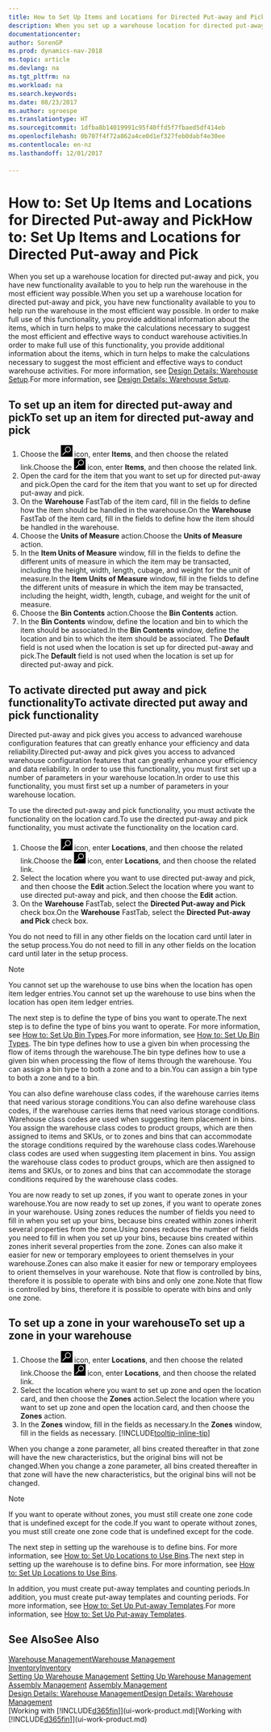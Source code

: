 ```yaml
---
title: How to Set Up Items and Locations for Directed Put-away and Pick
description: When you set up a warehouse location for directed put-away and pick, you have new functionality available to you to help run the warehouse in the most efficient way possible.
documentationcenter: 
author: SorenGP
ms.prod: dynamics-nav-2018
ms.topic: article
ms.devlang: na
ms.tgt_pltfrm: na
ms.workload: na
ms.search.keywords: 
ms.date: 08/23/2017
ms.author: sgroespe
ms.translationtype: HT
ms.sourcegitcommit: 1dfba8b14019991c95f40ffd5f7fbaed5df414eb
ms.openlocfilehash: 0b707f4f72a862a4ce0d1ef327feb0dabf4e30ee
ms.contentlocale: en-nz
ms.lasthandoff: 12/01/2017

---
```

# <a name="how-to-set-up-items-and-locations-for-directed-put-away-and-pick"></a><span data-ttu-id="c8818-103">How to: Set Up Items and Locations for Directed Put-away and Pick</span><span class="sxs-lookup"><span data-stu-id="c8818-103">How to: Set Up Items and Locations for Directed Put-away and Pick</span></span>
<span data-ttu-id="c8818-104">When you set up a warehouse location for directed put-away and pick, you have new functionality available to you to help run the warehouse in the most efficient way possible.</span><span class="sxs-lookup"><span data-stu-id="c8818-104">When you set up a warehouse location for directed put-away and pick, you have new functionality available to you to help run the warehouse in the most efficient way possible.</span></span> <span data-ttu-id="c8818-105">In order to make full use of this functionality, you provide additional information about the items, which in turn helps to make the calculations necessary to suggest the most efficient and effective ways to conduct warehouse activities.</span><span class="sxs-lookup"><span data-stu-id="c8818-105">In order to make full use of this functionality, you provide additional information about the items, which in turn helps to make the calculations necessary to suggest the most efficient and effective ways to conduct warehouse activities.</span></span> <span data-ttu-id="c8818-106">For more information, see [Design Details: Warehouse Setup](design-details-warehouse-setup.md).</span><span class="sxs-lookup"><span data-stu-id="c8818-106">For more information, see [Design Details: Warehouse Setup](design-details-warehouse-setup.md).</span></span>

## <a name="to-set-up-an-item-for-directed-put-away-and-pick"></a><span data-ttu-id="c8818-107">To set up an item for directed put-away and pick</span><span class="sxs-lookup"><span data-stu-id="c8818-107">To set up an item for directed put-away and pick</span></span>  
1.  <span data-ttu-id="c8818-108">Choose the ![Search for Page or Report](media/ui-search/search_small.png "Search for Page or Report icon") icon, enter **Items**, and then choose the related link.</span><span class="sxs-lookup"><span data-stu-id="c8818-108">Choose the ![Search for Page or Report](media/ui-search/search_small.png "Search for Page or Report icon") icon, enter **Items**, and then choose the related link.</span></span>  
2.  <span data-ttu-id="c8818-109">Open the card for the item that you want to set up for directed put-away and pick.</span><span class="sxs-lookup"><span data-stu-id="c8818-109">Open the card for the item that you want to set up for directed put-away and pick.</span></span>
3. <span data-ttu-id="c8818-110">On the **Warehouse** FastTab of the item card, fill in the fields to define how the item should be handled in the warehouse.</span><span class="sxs-lookup"><span data-stu-id="c8818-110">On the **Warehouse** FastTab of the item card, fill in the fields to define how the item should be handled in the warehouse.</span></span>  
4.  <span data-ttu-id="c8818-111">Choose the **Units of Measure** action.</span><span class="sxs-lookup"><span data-stu-id="c8818-111">Choose the **Units of Measure** action.</span></span>
5. <span data-ttu-id="c8818-112">In the **Item Units of Measure** window, fill in the fields to define the different units of measure in which the item may be transacted, including the height, width, length, cubage, and weight for the unit of measure.</span><span class="sxs-lookup"><span data-stu-id="c8818-112">In the **Item Units of Measure** window, fill in the fields to define the different units of measure in which the item may be transacted, including the height, width, length, cubage, and weight for the unit of measure.</span></span>
6. <span data-ttu-id="c8818-113">Choose the **Bin Contents** action.</span><span class="sxs-lookup"><span data-stu-id="c8818-113">Choose the **Bin Contents** action.</span></span>
7. <span data-ttu-id="c8818-114">In the **Bin Contents** window, define the location and bin to which the item should be associated.</span><span class="sxs-lookup"><span data-stu-id="c8818-114">In the **Bin Contents** window, define the location and bin to which the item should be associated.</span></span> <span data-ttu-id="c8818-115">The **Default** field is not used when the location is set up for directed put-away and pick.</span><span class="sxs-lookup"><span data-stu-id="c8818-115">The **Default** field is not used when the location is set up for directed put-away and pick.</span></span>  

## <a name="to-activate-directed-put-away-and-pick-functionality"></a><span data-ttu-id="c8818-116">To activate directed put away and pick functionality</span><span class="sxs-lookup"><span data-stu-id="c8818-116">To activate directed put away and pick functionality</span></span>  
<span data-ttu-id="c8818-117">Directed put-away and pick gives you access to advanced warehouse configuration features that can greatly enhance your efficiency and data reliability.</span><span class="sxs-lookup"><span data-stu-id="c8818-117">Directed put-away and pick gives you access to advanced warehouse configuration features that can greatly enhance your efficiency and data reliability.</span></span> <span data-ttu-id="c8818-118">In order to use this functionality, you must first set up a number of parameters in your warehouse location.</span><span class="sxs-lookup"><span data-stu-id="c8818-118">In order to use this functionality, you must first set up a number of parameters in your warehouse location.</span></span>  

<span data-ttu-id="c8818-119">To use the directed put-away and pick functionality, you must activate the functionality on the location card.</span><span class="sxs-lookup"><span data-stu-id="c8818-119">To use the directed put-away and pick functionality, you must activate the functionality on the location card.</span></span>    
1.  <span data-ttu-id="c8818-120">Choose the ![Search for Page or Report](media/ui-search/search_small.png "Search for Page or Report icon") icon, enter **Locations**, and then choose the related link.</span><span class="sxs-lookup"><span data-stu-id="c8818-120">Choose the ![Search for Page or Report](media/ui-search/search_small.png "Search for Page or Report icon") icon, enter **Locations**, and then choose the related link.</span></span>  
2.  <span data-ttu-id="c8818-121">Select the location where you want to use directed put-away and pick, and then choose the **Edit** action.</span><span class="sxs-lookup"><span data-stu-id="c8818-121">Select the location where you want to use directed put-away and pick, and then choose the **Edit** action.</span></span>  
3.  <span data-ttu-id="c8818-122">On the **Warehouse** FastTab, select the **Directed Put-away and Pick** check box.</span><span class="sxs-lookup"><span data-stu-id="c8818-122">On the **Warehouse** FastTab, select the **Directed Put-away and Pick** check box.</span></span>  

<span data-ttu-id="c8818-123">You do not need to fill in any other fields on the location card until later in the setup process.</span><span class="sxs-lookup"><span data-stu-id="c8818-123">You do not need to fill in any other fields on the location card until later in the setup process.</span></span>  

> [!NOTE]  
>  <span data-ttu-id="c8818-124">You cannot set up the warehouse to use bins when the location has open item ledger entries.</span><span class="sxs-lookup"><span data-stu-id="c8818-124">You cannot set up the warehouse to use bins when the location has open item ledger entries.</span></span>  

<span data-ttu-id="c8818-125">The next step is to define the type of bins you want to operate.</span><span class="sxs-lookup"><span data-stu-id="c8818-125">The next step is to define the type of bins you want to operate.</span></span> <span data-ttu-id="c8818-126">For more information, see [How to: Set Up Bin Types](warehouse-how-to-set-up-bin-types.md).</span><span class="sxs-lookup"><span data-stu-id="c8818-126">For more information, see [How to: Set Up Bin Types](warehouse-how-to-set-up-bin-types.md).</span></span> <span data-ttu-id="c8818-127">The bin type defines how to use a given bin when processing the flow of items through the warehouse.</span><span class="sxs-lookup"><span data-stu-id="c8818-127">The bin type defines how to use a given bin when processing the flow of items through the warehouse.</span></span> <span data-ttu-id="c8818-128">You can assign a bin type to both a zone and to a bin.</span><span class="sxs-lookup"><span data-stu-id="c8818-128">You can assign a bin type to both a zone and to a bin.</span></span>  

<span data-ttu-id="c8818-129">You can also define warehouse class codes, if the warehouse carries items that need various storage conditions.</span><span class="sxs-lookup"><span data-stu-id="c8818-129">You can also define warehouse class codes, if the warehouse carries items that need various storage conditions.</span></span> <span data-ttu-id="c8818-130">Warehouse class codes are used when suggesting item placement in bins. You assign the warehouse class codes to product groups, which are then assigned to items and SKUs, or to zones and bins that can accommodate the storage conditions required by the warehouse class codes.</span><span class="sxs-lookup"><span data-stu-id="c8818-130">Warehouse class codes are used when suggesting item placement in bins. You assign the warehouse class codes to product groups, which are then assigned to items and SKUs, or to zones and bins that can accommodate the storage conditions required by the warehouse class codes.</span></span>  

<span data-ttu-id="c8818-131">You are now ready to set up zones, if you want to operate zones in your warehouse.</span><span class="sxs-lookup"><span data-stu-id="c8818-131">You are now ready to set up zones, if you want to operate zones in your warehouse.</span></span> <span data-ttu-id="c8818-132">Using zones reduces the number of fields you need to fill in when you set up your bins, because bins created within zones inherit several properties from the zone.</span><span class="sxs-lookup"><span data-stu-id="c8818-132">Using zones reduces the number of fields you need to fill in when you set up your bins, because bins created within zones inherit several properties from the zone.</span></span> <span data-ttu-id="c8818-133">Zones can also make it easier for new or temporary employees to orient themselves in your warehouse.</span><span class="sxs-lookup"><span data-stu-id="c8818-133">Zones can also make it easier for new or temporary employees to orient themselves in your warehouse.</span></span> <span data-ttu-id="c8818-134">Note that flow is controlled by bins, therefore it is possible to operate with bins and only one zone.</span><span class="sxs-lookup"><span data-stu-id="c8818-134">Note that flow is controlled by bins, therefore it is possible to operate with bins and only one zone.</span></span>  

## <a name="to-set-up-a-zone-in-your-warehouse"></a><span data-ttu-id="c8818-135">To set up a zone in your warehouse</span><span class="sxs-lookup"><span data-stu-id="c8818-135">To set up a zone in your warehouse</span></span>  
1.  <span data-ttu-id="c8818-136">Choose the ![Search for Page or Report](media/ui-search/search_small.png "Search for Page or Report icon") icon, enter **Locations**, and then choose the related link.</span><span class="sxs-lookup"><span data-stu-id="c8818-136">Choose the ![Search for Page or Report](media/ui-search/search_small.png "Search for Page or Report icon") icon, enter **Locations**, and then choose the related link.</span></span>  
2.  <span data-ttu-id="c8818-137">Select the location where you want to set up zone and open the location card, and then choose the **Zones** action.</span><span class="sxs-lookup"><span data-stu-id="c8818-137">Select the location where you want to set up zone and open the location card, and then choose the **Zones** action.</span></span>  
3.  <span data-ttu-id="c8818-138">In the **Zones** window, fill in the fields as necessary.</span><span class="sxs-lookup"><span data-stu-id="c8818-138">In the **Zones** window, fill in the fields as necessary.</span></span> [!INCLUDE[tooltip-inline-tip](includes/tooltip-inline-tip_md.md)]  

<span data-ttu-id="c8818-139">When you change a zone parameter, all bins created thereafter in that zone will have the new characteristics, but the original bins will not be changed.</span><span class="sxs-lookup"><span data-stu-id="c8818-139">When you change a zone parameter, all bins created thereafter in that zone will have the new characteristics, but the original bins will not be changed.</span></span>  

> [!NOTE]  
>  <span data-ttu-id="c8818-140">If you want to operate without zones, you must still create one zone code that is undefined except for the code.</span><span class="sxs-lookup"><span data-stu-id="c8818-140">If you want to operate without zones, you must still create one zone code that is undefined except for the code.</span></span>  

<span data-ttu-id="c8818-141">The next step in setting up the warehouse is to define bins. For more information, see [How to: Set Up Locations to Use Bins](warehouse-how-to-set-up-locations-to-use-bins.md).</span><span class="sxs-lookup"><span data-stu-id="c8818-141">The next step in setting up the warehouse is to define bins. For more information, see [How to: Set Up Locations to Use Bins](warehouse-how-to-set-up-locations-to-use-bins.md).</span></span>  

<span data-ttu-id="c8818-142">In addition, you must create put-away templates and counting periods.</span><span class="sxs-lookup"><span data-stu-id="c8818-142">In addition, you must create put-away templates and counting periods.</span></span> <span data-ttu-id="c8818-143">For more information, see [How to: Set Up Put-away Templates](warehouse-how-to-set-up-put-away-templates.md).</span><span class="sxs-lookup"><span data-stu-id="c8818-143">For more information, see [How to: Set Up Put-away Templates](warehouse-how-to-set-up-put-away-templates.md).</span></span>  

## <a name="see-also"></a><span data-ttu-id="c8818-144">See Also</span><span class="sxs-lookup"><span data-stu-id="c8818-144">See Also</span></span>  
[<span data-ttu-id="c8818-145">Warehouse Management</span><span class="sxs-lookup"><span data-stu-id="c8818-145">Warehouse Management</span></span>](warehouse-manage-warehouse.md)  
[<span data-ttu-id="c8818-146">Inventory</span><span class="sxs-lookup"><span data-stu-id="c8818-146">Inventory</span></span>](inventory-manage-inventory.md)  
<span data-ttu-id="c8818-147">[Setting Up Warehouse Management](warehouse-setup-warehouse.md)   </span><span class="sxs-lookup"><span data-stu-id="c8818-147">[Setting Up Warehouse Management](warehouse-setup-warehouse.md)   </span></span>  
<span data-ttu-id="c8818-148">[Assembly Management](assembly-assemble-items.md)  </span><span class="sxs-lookup"><span data-stu-id="c8818-148">[Assembly Management](assembly-assemble-items.md)  </span></span>  
[<span data-ttu-id="c8818-149">Design Details: Warehouse Management</span><span class="sxs-lookup"><span data-stu-id="c8818-149">Design Details: Warehouse Management</span></span>](design-details-warehouse-management.md)  
<span data-ttu-id="c8818-150">[Working with [!INCLUDE[d365fin](includes/d365fin_md.md)]](ui-work-product.md)</span><span class="sxs-lookup"><span data-stu-id="c8818-150">[Working with [!INCLUDE[d365fin](includes/d365fin_md.md)]](ui-work-product.md)</span></span>  

